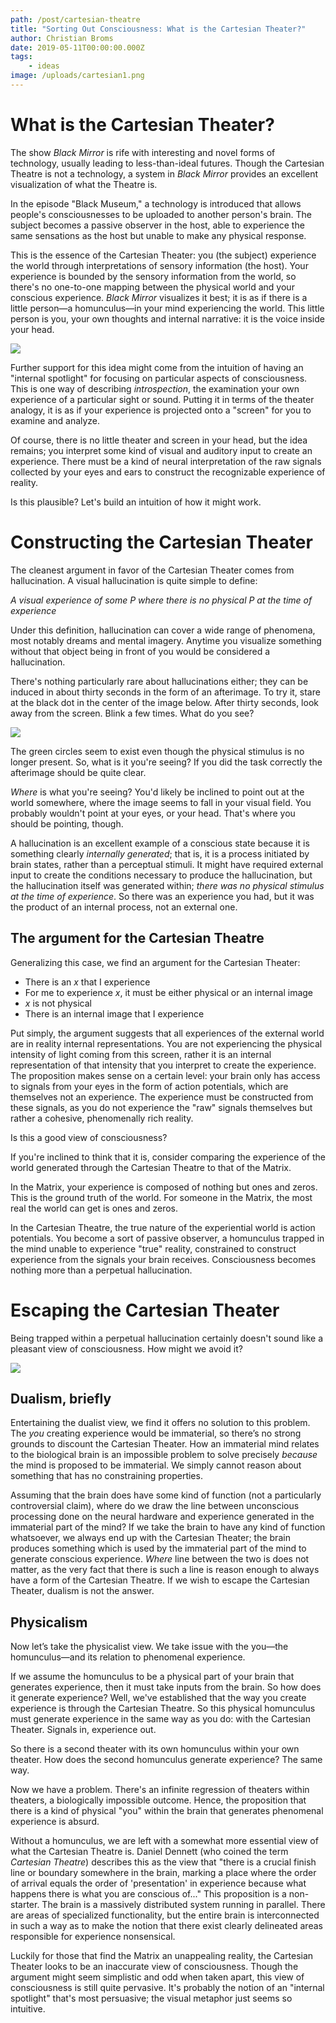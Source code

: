 ```yaml
---
path: /post/cartesian-theatre
title: "Sorting Out Consciousness: What is the Cartesian Theater?"
author: Christian Broms
date: 2019-05-11T00:00:00.000Z
tags:
    - ideas
image: /uploads/cartesian1.png
---
```


# What is the Cartesian Theater?

The show _Black Mirror_ is rife with interesting and novel forms of technology, usually leading to less-than-ideal futures. Though the Cartesian Theatre is not a technology, a system in _Black Mirror_ provides an excellent visualization of what the Theatre is.

In the episode "Black Museum," a technology is introduced that allows people's consciousnesses to be uploaded to another person's brain. The subject becomes a passive observer in the host, able to experience the same sensations as the host but unable to make any physical response.

This is the essence of the Cartesian Theater: you (the subject) experience the world through interpretations of sensory information (the host). Your experience is bounded by the sensory information from the world, so there's no one-to-one mapping between the physical world and your conscious experience. _Black Mirror_ visualizes it best; it is as if there is a little person—a homunculus—in your mind experiencing the world. This little person is you, your own thoughts and internal narrative: it is the voice inside your head.

![](/uploads/cartesian3.png " ")

Further support for this idea might come from the intuition of having an "internal spotlight" for focusing on particular aspects of consciousness. This is one way of describing _introspection_, the examination your own experience of a particular sight or sound. Putting it in terms of the theater analogy, it is as if your experience is projected onto a "screen" for you to examine and analyze.

Of course, there is no little theater and screen in your head, but the idea remains; you interpret some kind of visual and auditory input to create an experience. There must be a kind of neural interpretation of the raw signals collected by your eyes and ears to construct the recognizable experience of reality.

Is this plausible? Let's build an intuition of how it might work.

# Constructing the Cartesian Theater

The cleanest argument in favor of the Cartesian Theater comes from hallucination. A visual hallucination is quite simple to define:

_A visual experience of some P where there is no physical P at the time of experience_

Under this definition, hallucination can cover a wide range of phenomena, most notably dreams and mental imagery. Anytime you visualize something without that object being in front of you would be considered a hallucination.

There's nothing particularly rare about hallucinations either; they can be induced in about thirty seconds in the form of an afterimage. To try it, stare at the black dot in the center of the image below. After thirty seconds, look away from the screen. Blink a few times. What do you see?

![](/uploads/afterimage.jpg " ")

The green circles seem to exist even though the physical stimulus is no longer present. So, what is it you're seeing? If you did the task correctly the afterimage should be quite clear.

_Where_ is what you're seeing? You'd likely be inclined to point out at the world somewhere, where the image seems to fall in your visual field. You probably wouldn't point at your eyes, or your head. That's where you should be pointing, though.

A hallucination is an excellent example of a conscious state because it is something clearly _internally generated_; that is, it is a process initiated by brain states, rather than a perceptual stimuli. It might have required external input to create the conditions necessary to produce the hallucination, but the hallucination itself was generated within; _there was no physical stimulus at the time of experience_. So there was an experience you had, but it was the product of an internal process, not an external one.

## The argument for the Cartesian Theatre

Generalizing this case, we find an argument for the Cartesian Theater:

-   There is an _x_ that I experience
-   For me to experience _x_, it must be either physical or an internal image
-   _x_ is not physical
-   There is an internal image that I experience

Put simply, the argument suggests that all experiences of the external world are in reality internal representations. You are not experiencing the physical intensity of light coming from this screen, rather it is an internal representation of that intensity that you interpret to create the experience. The proposition makes sense on a certain level: your brain only has access to signals from your eyes in the form of action potentials, which are themselves not an experience. The experience must be constructed from these signals, as you do not experience the "raw" signals themselves but rather a cohesive, phenomenally rich reality.

Is this a good view of consciousness?

If you're inclined to think that it is, consider comparing the experience of the world generated through the Cartesian Theatre to that of the Matrix.

In the Matrix, your experience is composed of nothing but ones and zeros. This is the ground truth of the world. For someone in the Matrix, the most real the world can get is ones and zeros.

In the Cartesian Theatre, the true nature of the experiential world is action potentials. You become a sort of passive observer, a homunculus trapped in the mind unable to experience "true" reality, constrained to construct experience from the signals your brain receives. Consciousness becomes nothing more than a perpetual hallucination.

# Escaping the Cartesian Theater

Being trapped within a perpetual hallucination certainly doesn't sound like a pleasant view of consciousness. How might we avoid it?

![](/uploads/cartesian2.png " ")

## Dualism, briefly

Entertaining the dualist view, we find it offers no solution to this problem. The _you_ creating experience would be immaterial, so there’s no strong grounds to discount the Cartesian Theater. How an immaterial mind relates to the biological brain is an impossible problem to solve precisely _because_ the mind is proposed to be immaterial. We simply cannot reason about something that has no constraining properties.

Assuming that the brain does have some kind of function (not a particularly controversial claim), where do we draw the line between unconscious processing done on the neural hardware and experience generated in the immaterial part of the mind? If we take the brain to have any kind of function whatsoever, we always end up with the Cartesian Theater; the brain produces something which is used by the immaterial part of the mind to generate conscious experience. _Where_ line between the two is does not matter, as the very fact that there is such a line is reason enough to always have a form of the Cartesian Theatre. If we wish to escape the Cartesian Theater, dualism is not the answer.

## Physicalism

Now let’s take the physicalist view. We take issue with the you—the homunculus—and its relation to phenomenal experience.

If we assume the homunculus to be a physical part of your brain that generates experience, then it must take inputs from the brain. So how does it generate experience? Well, we've established that the way you create experience is through the Cartesian Theatre. So this physical homunculus must generate experience in the same way as you do: with the Cartesian Theater. Signals in, experience out.

So there is a second theater with its own homunculus within your own theater. How does the second homunculus generate experience? The same way.

Now we have a problem. There's an infinite regression of theaters within theaters, a biologically impossible outcome. Hence, the proposition that there is a kind of physical "you" within the brain that generates phenomenal experience is absurd.

Without a homunculus, we are left with a somewhat more essential view of what the Cartesian Theatre is. Daniel Dennett (who coined the term _Cartesian Theatre_) describes this as the view that "there is a crucial finish line or boundary somewhere in the brain, marking a place where the order of arrival equals the order of 'presentation' in experience because what happens there is what you are conscious of..." This proposition is a non-starter. The brain is a massively distributed system running in parallel. There are areas of specialized functionality, but the entire brain is interconnected in such a way as to make the notion that there exist clearly delineated areas responsible for experience nonsensical.

Luckily for those that find the Matrix an unappealing reality, the Cartesian Theater looks to be an inaccurate view of consciousness. Though the argument might seem simplistic and odd when taken apart, this view of consciousness is still quite pervasive. It's probably the notion of an "internal spotlight" that's most persuasive; the visual metaphor just seems so intuitive.
